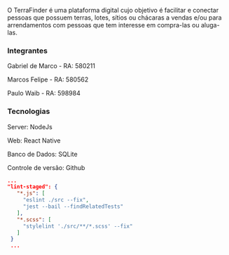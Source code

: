 O TerraFinder é uma plataforma digital cujo objetivo é facilitar e conectar pessoas que possuem terras, lotes, sítios ou chácaras a vendas e/ou para arrendamentos com pessoas que tem interesse em compra-las ou aluga-las.

### Integrantes

Gabriel de Marco - RA: 580211

Marcos Felipe - RA: 580562

Paulo Waib - RA: 598984

### Tecnologias

Server: NodeJs

Web: React Native

Banco de Dados: SQLite

Controle de versão: Github

 ```json
 ...
 "lint-staged": {
    "*.js": [
      "eslint ./src --fix",
      "jest --bail --findRelatedTests"
    ],
    "*.scss": [
      "stylelint './src/**/*.scss' --fix"
    ]
  }
  ...
```
